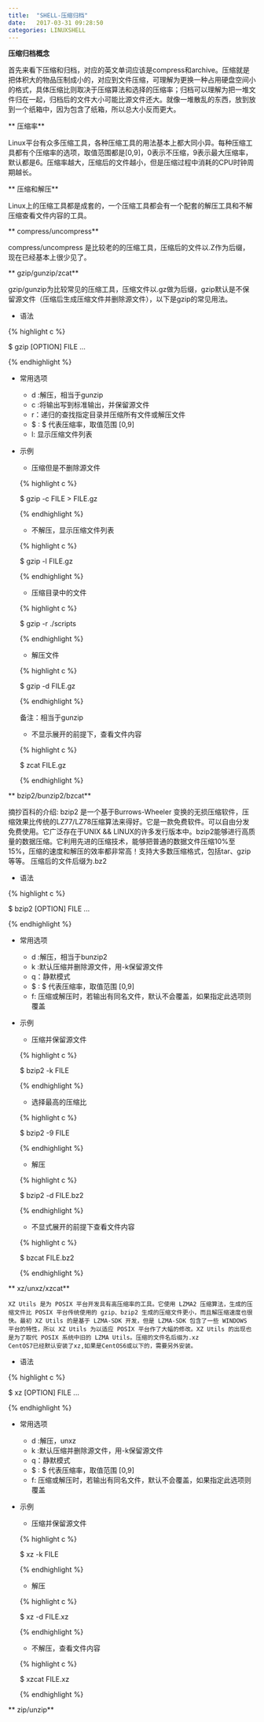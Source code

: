```yaml
---
title:  "SHELL-压缩归档"
date:   2017-03-31 09:28:50
categories: LINUXSHELL
---
```


**压缩归档概念** 

首先来看下压缩和归档，对应的英文单词应该是compress和archive。压缩就是把体积大的物品压制成小的，对应到文件压缩，可理解为更换一种占用硬盘空间小的格式，具体压缩比则取决于压缩算法和选择的压缩率；归档可以理解为把一堆文件归在一起，归档后的文件大小可能比源文件还大。就像一堆散乱的东西，放到放到一个纸箱中，因为包含了纸箱，所以总大小反而更大。

** 压缩率** 

Linux平台有众多压缩工具，各种压缩工具的用法基本上都大同小异。每种压缩工具都有个压缩率的选项，取值范围都是[0,9]，0表示不压缩，9表示最大压缩率，默认都是6。压缩率越大，压缩后的文件越小，但是压缩过程中消耗的CPU时钟周期越长。

** 压缩和解压** 

Linux上的压缩工具都是成套的，一个压缩工具都会有一个配套的解压工具和不解压缩查看文件内容的工具。

** compress/uncompress** 

compress/uncompress 是比较老的的压缩工具，压缩后的文件以.Z作为后缀，现在已经基本上很少见了。

** gzip/gunzip/zcat** 

gzip/gunzip为比较常见的压缩工具，压缩文件以.gz做为后缀，gzip默认是不保留源文件（压缩后生成压缩文件并删除源文件），以下是gzip的常见用法。

- 语法

{% highlight c %}

$  gzip [OPTION] FILE ...

{% endhighlight %} 

- 常用选项
	- d :解压，相当于gunzip
	- c :将输出写到标准输出，并保留源文件
	- r：递归的查找指定目录并压缩所有文件或解压文件
	- \$ : $ 代表压缩率，取值范围 [0,9]
	- l: 显示压缩文件列表
- 示例
	- 压缩但是不删除源文件
	
	{% highlight c %}

    $  gzip -c FILE > FILE.gz

    {% endhighlight %} 

    - 不解压，显示压缩文件列表
	
	{% highlight c %}

    $  gzip -l FILE.gz

    {% endhighlight %} 

    - 压缩目录中的文件
    

    {% highlight c %}

    $  gzip -r ./scripts

    {% endhighlight %} 

    - 解压文件

    {% highlight c %}

    $  gzip -d FILE.gz

    {% endhighlight %} 

    备注：相当于gunzip

    - 不显示展开的前提下，查看文件内容
    

    {% highlight c %}

    $  zcat FILE.gz

    {% endhighlight %} 

** bzip2/bunzip2/bzcat** 

摘抄百科的介绍:
	bzip2 是一个基于Burrows-Wheeler 变换的无损压缩软件，压缩效果比传统的LZ77/LZ78压缩算法来得好。它是一款免费软件。可以自由分发免费使用。它广泛存在于UNIX && LINUX的许多发行版本中。bzip2能够进行高质量的数据压缩。它利用先进的压缩技术，能够把普通的数据文件压缩10%至15%，压缩的速度和解压的效率都非常高！支持大多数压缩格式，包括tar、gzip 等等。
	压缩后的文件后缀为.bz2

- 语法

{% highlight c %}

$  bzip2 [OPTION] FILE ...

{% endhighlight %} 

- 常用选项
	- d :解压，相当于bunzip2
	- k :默认压缩并删除源文件，用-k保留源文件
	- q：静默模式
	- \$ : $ 代表压缩率，取值范围 [0,9]
	- f: 压缩或解压时，若输出有同名文件，默认不会覆盖，如果指定此选项则覆盖
- 示例
	- 压缩并保留源文件
	
	{% highlight c %}

    $  bzip2 -k FILE

    {% endhighlight %} 


    - 选择最高的压缩比
    

    {% highlight c %}

    $  bzip2 -9 FILE

    {% endhighlight %} 

    - 解压
    

    {% highlight c %}

    $  bzip2 -d FILE.bz2

    {% endhighlight %} 

    - 不显式展开的前提下查看文件内容
    
    {% highlight c %}

    $  bzcat FILE.bz2

    {% endhighlight %} 


** xz/unxz/xzcat** 

	XZ Utils 是为 POSIX 平台开发具有高压缩率的工具。它使用 LZMA2 压缩算法，生成的压缩文件比 POSIX 平台传统使用的 gzip、bzip2 生成的压缩文件更小，而且解压缩速度也很快。最初 XZ Utils 的是基于 LZMA-SDK 开发，但是 LZMA-SDK 包含了一些 WINDOWS 平台的特性，所以 XZ Utils 为以适应 POSIX 平台作了大幅的修改。XZ Utils 的出现也是为了取代 POSIX 系统中旧的 LZMA Utils。压缩的文件名后缀为.xz
    CentOS7已经默认安装了xz,如果是CentOS6或以下的，需要另外安装。

- 语法

{% highlight c %}

$  xz [OPTION] FILE ...

{% endhighlight %} 

- 常用选项
	- d :解压，unxz
	- k :默认压缩并删除源文件，用-k保留源文件
	- q：静默模式
	- \$ : $ 代表压缩率，取值范围 [0,9]
	- f: 压缩或解压时，若输出有同名文件，默认不会覆盖，如果指定此选项则覆盖
- 示例
	- 压缩并保留源文件

	{% highlight c %}

    $  xz -k FILE

	{% endhighlight %} 

    - 解压

    {% highlight c %}

    $  xz -d FILE.xz

    {% endhighlight %} 

    - 不解压，查看文件内容

    {% highlight c %}

    $  xzcat FILE.xz

    {% endhighlight %} 

** zip/unzip** 